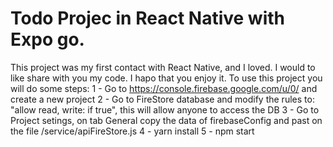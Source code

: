  # Todo Projec in React Native with Expo go.

 This project was my first contact with React Native, and I loved. I would to like share with you my code. I hapo that you enjoy it.
  To use this project you will do some steps:
    1 - Go to https://console.firebase.google.com/u/0/ and create a new project
    2 - Go to FireStore database and modify the rules to: "allow read, write: if true", this will allow anyone to access the DB
    3 - Go to Project setings, on tab General copy the data of firebaseConfig and past on the file /service/apiFireStore.js
    4 - yarn install
    5 - npm start